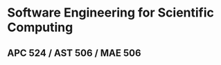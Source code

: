# Software Engineering for Scientific Computing
## APC 524 / AST 506 / MAE 506



```{tableofcontents}
```
